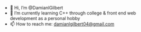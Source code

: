 - 👋 Hi, I’m @DamianlGilbert
- 🌱 I’m currently learning C++ through college & front end web development as a personal hobby
- 📫 How to reach me: damianlgilbert04@gmail.com

<!---
DamianlGilbert/DamianlGilbert is a ✨ special ✨ repository because its `README.md` (this file) appears on your GitHub profile.
You can click the Preview link to take a look at your changes.
--->
